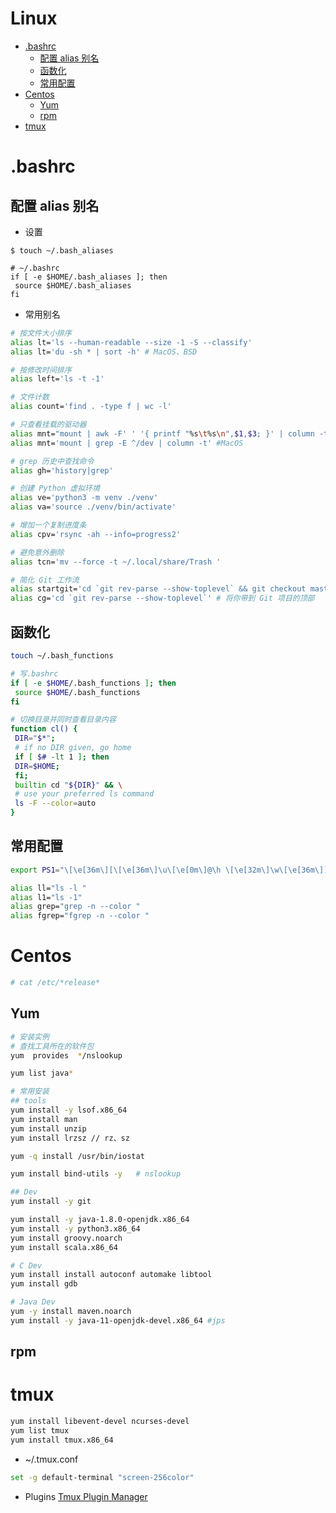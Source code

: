 # Linux

   * [.bashrc](#bashrc)
      * [配置 alias 别名](#配置-alias-别名)
      * [函数化](#函数化)
      * [常用配置](#常用配置)
   * [Centos](#centos)
      * [Yum](#yum)
      * [rpm](#rpm)
   * [tmux](#tmux)
   
# .bashrc

## 配置 alias 别名

* 设置
```shell
$ touch ~/.bash_aliases

# ~/.bashrc 
if [ -e $HOME/.bash_aliases ]; then
 source $HOME/.bash_aliases
fi
```
* 常用别名
```bash
# 按文件大小排序
alias lt='ls --human-readable --size -1 -S --classify'
alias lt='du -sh * | sort -h' # MacOS、BSD

# 按修改时间排序
alias left='ls -t -1'

# 文件计数
alias count='find . -type f | wc -l'

# 只查看挂载的驱动器
alias mnt="mount | awk -F' ' '{ printf "%s\t%s\n",$1,$3; }' | column -t | egrep ^/dev/ | sort"
alias mnt='mount | grep -E ^/dev | column -t' #MacOS

# grep 历史中查找命令
alias gh='history|grep'

# 创建 Python 虚拟环境
alias ve='python3 -m venv ./venv'
alias va='source ./venv/bin/activate'

# 增加一个复制进度条
alias cpv='rsync -ah --info=progress2'

# 避免意外删除
alias tcn='mv --force -t ~/.local/share/Trash '

# 简化 Git 工作流
alias startgit='cd `git rev-parse --show-toplevel` && git checkout master && git pull' #查找 Git 项目的顶级目录
alias cg='cd `git rev-parse --show-toplevel`' # 将你带到 Git 项目的顶部
```
## 函数化
```bash
touch ~/.bash_functions

# 写.bashrc
if [ -e $HOME/.bash_functions ]; then
 source $HOME/.bash_functions
fi
```
```bash
# 切换目录并同时查看目录内容
function cl() {
 DIR="$*";
 # if no DIR given, go home
 if [ $# -lt 1 ]; then 
 DIR=$HOME;
 fi;
 builtin cd "${DIR}" && \
 # use your preferred ls command
 ls -F --color=auto
}
```
## 常用配置
```sh
export PS1="\[\e[36m\][\[\e[36m\]\u\[\e[0m\]@\h \[\e[32m\]\w\[\e[36m\]]\[\e[0m\]\\$"

alias ll="ls -l "
alias l1="ls -1"
alias grep="grep -n --color "
alias fgrep="fgrep -n --color "
```

# Centos
```sh
# cat /etc/*release*
```
## Yum
```sh
# 安装实例
# 查找工具所在的软件包
yum  provides  */nslookup
```
```sh
yum list java*
```

```sh
# 常用安装
## tools
yum install -y lsof.x86_64
yum install man
yum install unzip
yum install lrzsz // rz、sz

yum -q install /usr/bin/iostat

yum install bind-utils -y   # nslookup
```
```sh
## Dev
yum install -y git
```
```sh
yum install -y java-1.8.0-openjdk.x86_64
yum install -y python3.x86_64
yum install groovy.noarch
yum install scala.x86_64
```
```sh
# C Dev
yum install install autoconf automake libtool
yum install gdb
```
```sh
# Java Dev
yum -y install maven.noarch
yum install -y java-11-openjdk-devel.x86_64 #jps
```
## rpm

# tmux
```bash
yum install libevent-devel ncurses-devel
yum list tmux
yum install tmux.x86_64
```
* ~/.tmux.conf
```bash
set -g default-terminal "screen-256color" 
```
* Plugins
[Tmux Plugin Manager](https://github.com/tmux-plugins/tpm)
